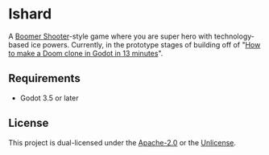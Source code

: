#  Ishard

A [Boomer Shooter](https://www.urbandictionary.com/define.php?term=Boomer%20Shooter)-style game where you are super hero with technology-based ice powers. Currently, in the prototype stages of building off of "[How to make a Doom clone in Godot in 13 minutes](https://youtu.be/LbyyjmOji0M)".

## Requirements

- Godot 3.5 or later

## License

This project is dual-licensed under the [Apache-2.0](LICENSE) or the [Unlicense](UNLICENSE).
